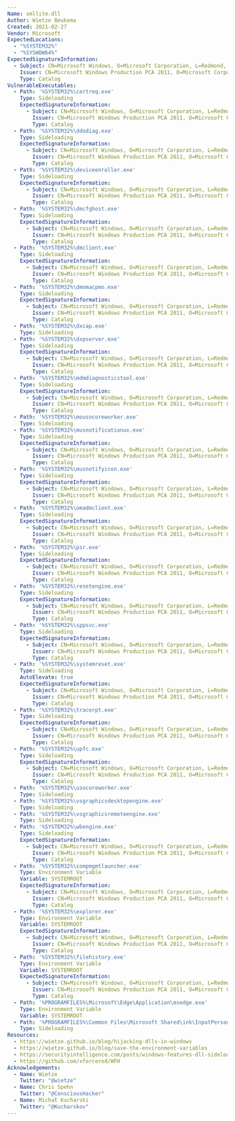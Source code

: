 ```yaml
---
Name: xmllite.dll
Author: Wietze Beukema
Created: 2021-02-27
Vendor: Microsoft
ExpectedLocations:
  - "%SYSTEM32%"
  - "%SYSWOW64%"
ExpectedSignatureInformation:
  - Subject: CN=Microsoft Windows, O=Microsoft Corporation, L=Redmond, S=Washington, C=US
    Issuer: CN=Microsoft Windows Production PCA 2011, O=Microsoft Corporation, L=Redmond, S=Washington, C=US
    Type: Catalog
VulnerableExecutables:
  - Path: '%SYSTEM32%\certreq.exe'
    Type: Sideloading
    ExpectedSignatureInformation:
      - Subject: CN=Microsoft Windows, O=Microsoft Corporation, L=Redmond, S=Washington, C=US
        Issuer: CN=Microsoft Windows Production PCA 2011, O=Microsoft Corporation, L=Redmond, S=Washington, C=US
        Type: Catalog
  - Path: '%SYSTEM32%\ddodiag.exe'
    Type: Sideloading
    ExpectedSignatureInformation:
      - Subject: CN=Microsoft Windows, O=Microsoft Corporation, L=Redmond, S=Washington, C=US
        Issuer: CN=Microsoft Windows Production PCA 2011, O=Microsoft Corporation, L=Redmond, S=Washington, C=US
        Type: Catalog
  - Path: '%SYSTEM32%\deviceenroller.exe'
    Type: Sideloading
    ExpectedSignatureInformation:
      - Subject: CN=Microsoft Windows, O=Microsoft Corporation, L=Redmond, S=Washington, C=US
        Issuer: CN=Microsoft Windows Production PCA 2011, O=Microsoft Corporation, L=Redmond, S=Washington, C=US
        Type: Catalog
  - Path: '%SYSTEM32%\dmcfghost.exe'
    Type: Sideloading
    ExpectedSignatureInformation:
      - Subject: CN=Microsoft Windows, O=Microsoft Corporation, L=Redmond, S=Washington, C=US
        Issuer: CN=Microsoft Windows Production PCA 2011, O=Microsoft Corporation, L=Redmond, S=Washington, C=US
        Type: Catalog
  - Path: '%SYSTEM32%\dmclient.exe'
    Type: Sideloading
    ExpectedSignatureInformation:
      - Subject: CN=Microsoft Windows, O=Microsoft Corporation, L=Redmond, S=Washington, C=US
        Issuer: CN=Microsoft Windows Production PCA 2011, O=Microsoft Corporation, L=Redmond, S=Washington, C=US
        Type: Catalog
  - Path: '%SYSTEM32%\dmomacpmo.exe'
    Type: Sideloading
    ExpectedSignatureInformation:
      - Subject: CN=Microsoft Windows, O=Microsoft Corporation, L=Redmond, S=Washington, C=US
        Issuer: CN=Microsoft Windows Production PCA 2011, O=Microsoft Corporation, L=Redmond, S=Washington, C=US
        Type: Catalog
  - Path: '%SYSTEM32%\dxcap.exe'
    Type: Sideloading
  - Path: '%SYSTEM32%\dxpserver.exe'
    Type: Sideloading
    ExpectedSignatureInformation:
      - Subject: CN=Microsoft Windows, O=Microsoft Corporation, L=Redmond, S=Washington, C=US
        Issuer: CN=Microsoft Windows Production PCA 2011, O=Microsoft Corporation, L=Redmond, S=Washington, C=US
        Type: Catalog
  - Path: '%SYSTEM32%\mdmdiagnosticstool.exe'
    Type: Sideloading
    ExpectedSignatureInformation:
      - Subject: CN=Microsoft Windows, O=Microsoft Corporation, L=Redmond, S=Washington, C=US
        Issuer: CN=Microsoft Windows Production PCA 2011, O=Microsoft Corporation, L=Redmond, S=Washington, C=US
        Type: Catalog
  - Path: '%SYSTEM32%\mousocoreworker.exe'
    Type: Sideloading
  - Path: '%SYSTEM32%\musnotificationux.exe'
    Type: Sideloading
    ExpectedSignatureInformation:
      - Subject: CN=Microsoft Windows, O=Microsoft Corporation, L=Redmond, S=Washington, C=US
        Issuer: CN=Microsoft Windows Production PCA 2011, O=Microsoft Corporation, L=Redmond, S=Washington, C=US
        Type: Catalog
  - Path: '%SYSTEM32%\musnotifyicon.exe'
    Type: Sideloading
    ExpectedSignatureInformation:
      - Subject: CN=Microsoft Windows, O=Microsoft Corporation, L=Redmond, S=Washington, C=US
        Issuer: CN=Microsoft Windows Production PCA 2011, O=Microsoft Corporation, L=Redmond, S=Washington, C=US
        Type: Catalog
  - Path: '%SYSTEM32%\omadmclient.exe'
    Type: Sideloading
    ExpectedSignatureInformation:
      - Subject: CN=Microsoft Windows, O=Microsoft Corporation, L=Redmond, S=Washington, C=US
        Issuer: CN=Microsoft Windows Production PCA 2011, O=Microsoft Corporation, L=Redmond, S=Washington, C=US
        Type: Catalog
  - Path: '%SYSTEM32%\psr.exe'
    Type: Sideloading
    ExpectedSignatureInformation:
      - Subject: CN=Microsoft Windows, O=Microsoft Corporation, L=Redmond, S=Washington, C=US
        Issuer: CN=Microsoft Windows Production PCA 2011, O=Microsoft Corporation, L=Redmond, S=Washington, C=US
        Type: Catalog
  - Path: '%SYSTEM32%\resetengine.exe'
    Type: Sideloading
    ExpectedSignatureInformation:
      - Subject: CN=Microsoft Windows, O=Microsoft Corporation, L=Redmond, S=Washington, C=US
        Issuer: CN=Microsoft Windows Production PCA 2011, O=Microsoft Corporation, L=Redmond, S=Washington, C=US
        Type: Catalog
  - Path: '%SYSTEM32%\sppsvc.exe'
    Type: Sideloading
    ExpectedSignatureInformation:
      - Subject: CN=Microsoft Windows, O=Microsoft Corporation, L=Redmond, S=Washington, C=US
        Issuer: CN=Microsoft Windows Production PCA 2011, O=Microsoft Corporation, L=Redmond, S=Washington, C=US
        Type: Catalog
  - Path: '%SYSTEM32%\systemreset.exe'
    Type: Sideloading
    AutoElevate: true
    ExpectedSignatureInformation:
      - Subject: CN=Microsoft Windows, O=Microsoft Corporation, L=Redmond, S=Washington, C=US
        Issuer: CN=Microsoft Windows Production PCA 2011, O=Microsoft Corporation, L=Redmond, S=Washington, C=US
        Type: Catalog
  - Path: '%SYSTEM32%\tracerpt.exe'
    Type: Sideloading
    ExpectedSignatureInformation:
      - Subject: CN=Microsoft Windows, O=Microsoft Corporation, L=Redmond, S=Washington, C=US
        Issuer: CN=Microsoft Windows Production PCA 2011, O=Microsoft Corporation, L=Redmond, S=Washington, C=US
        Type: Catalog
  - Path: '%SYSTEM32%\upfc.exe'
    Type: Sideloading
    ExpectedSignatureInformation:
      - Subject: CN=Microsoft Windows, O=Microsoft Corporation, L=Redmond, S=Washington, C=US
        Issuer: CN=Microsoft Windows Production PCA 2011, O=Microsoft Corporation, L=Redmond, S=Washington, C=US
        Type: Catalog
  - Path: '%SYSTEM32%\usocoreworker.exe'
    Type: Sideloading
  - Path: '%SYSTEM32%\vsgraphicsdesktopengine.exe'
    Type: Sideloading
  - Path: '%SYSTEM32%\vsgraphicsremoteengine.exe'
    Type: Sideloading
  - Path: '%SYSTEM32%\wbengine.exe'
    Type: Sideloading
    ExpectedSignatureInformation:
      - Subject: CN=Microsoft Windows, O=Microsoft Corporation, L=Redmond, S=Washington, C=US
        Issuer: CN=Microsoft Windows Production PCA 2011, O=Microsoft Corporation, L=Redmond, S=Washington, C=US
        Type: Catalog
  - Path: '%SYSTEM32%\compmgmtlauncher.exe'
    Type: Environment Variable
    Variable: SYSTEMROOT
    ExpectedSignatureInformation:
      - Subject: CN=Microsoft Windows, O=Microsoft Corporation, L=Redmond, S=Washington, C=US
        Issuer: CN=Microsoft Windows Production PCA 2011, O=Microsoft Corporation, L=Redmond, S=Washington, C=US
        Type: Catalog
  - Path: '%SYSTEM32%\explorer.exe'
    Type: Environment Variable
    Variable: SYSTEMROOT
    ExpectedSignatureInformation:
      - Subject: CN=Microsoft Windows, O=Microsoft Corporation, L=Redmond, S=Washington, C=US
        Issuer: CN=Microsoft Windows Production PCA 2011, O=Microsoft Corporation, L=Redmond, S=Washington, C=US
        Type: Catalog
  - Path: '%SYSTEM32%\filehistory.exe'
    Type: Environment Variable
    Variable: SYSTEMROOT
    ExpectedSignatureInformation:
      - Subject: CN=Microsoft Windows, O=Microsoft Corporation, L=Redmond, S=Washington, C=US
        Issuer: CN=Microsoft Windows Production PCA 2011, O=Microsoft Corporation, L=Redmond, S=Washington, C=US
        Type: Catalog
  - Path: '%PROGRAMFILES%\Microsoft\Edge\Application\msedge.exe'
    Type: Environment Variable
    Variable: SYSTEMROOT
  - Path: '%PROGRAMFILES%\Common Files\Microsoft Shared\ink\InputPersonalization.exe'
    Type: Sideloading
Resources:
  - https://wietze.github.io/blog/hijacking-dlls-in-windows
  - https://wietze.github.io/blog/save-the-environment-variables
  - https://securityintelligence.com/posts/windows-features-dll-sideloading/
  - https://github.com/xforcered/WFH
Acknowledgements:
  - Name: Wietze
    Twitter: "@wietze"
  - Name: Chris Spehn
    Twitter: "@ConsciousHacker"
  - Name: Michał Kucharski
    Twitter: "@Kucharskov"
---
```


